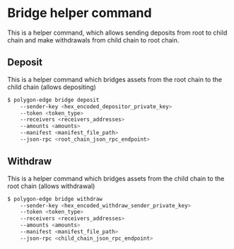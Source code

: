# Bridge helper command

This is a helper command, which allows sending deposits from root to child chain and make withdrawals from child chain to root chain.

## Deposit
This is a helper command which bridges assets from the root chain to the child chain (allows depositing)

```bash
$ polygon-edge bridge deposit 
    --sender-key <hex_encoded_depositor_private_key>
    --token <token_type>
    --receivers <receivers_addresses>
    --amounts <amounts>
    --manifest <manifest_file_path>
    --json-rpc <root_chain_json_rpc_endpoint>
```

## Withdraw
This is a helper command which bridges assets from the child chain to the root chain (allows withdrawal)

```bash
$ polygon-edge bridge withdraw 
    --sender-key <hex_encoded_withdraw_sender_private_key>
    --token <token_type>
    --receivers <receivers_addresses>
    --amounts <amounts>
    --manifest <manifest_file_path>
    --json-rpc <child_chain_json_rpc_endpoint>
```